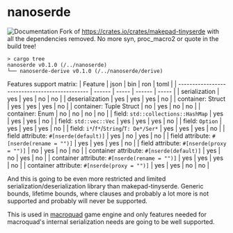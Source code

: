 # nanoserde
![Documentation](https://docs.rs/nanoserde/badge.svg)
Fork of https://crates.io/crates/makepad-tinyserde with all the dependencies removed.
No more syn, proc_macro2 or quote in the build tree!

```
> cargo tree
nanoserde v0.1.0 (/../nanoserde)
└── nanoserde-derive v0.1.0 (/../nanoserde/derive)
```

Features support matrix:
| Feature                                        | json   | bin   | ron    | toml  |
| ---------------------------------------------- | ------ | ----- | ------ | ----- |
| serialization                                  | yes    | yes   | no     | no    |
| deserialization                                | yes    | yes   | yes    | no    |
| container: Struct                              | yes    | yes   | yes    | no    |
| container: Tuple Struct                        | no     | yes   | no     | no    |
| container: Enum                                | no     | no    | no     | no    |
| field: `std::collections::HashMap`             | yes    | yes   | yes    | no    |
| field: `std::vec::Vec`                         | yes    | yes   | yes    | no    |
| field: `Option`                                | yes    | yes   | yes    | no    |
| field: `i*`/`f*`/`String`/`T: De*/Ser*`        | yes    | yes   | yes    | no    |
| field attribute: `#[nserde(default)]`          | yes    | no    | yes    | no    |
| field attribute: `#[nserde(rename = "")]`      | yes    | yes   | yes    | no    |
| field attribute: `#[nserde(proxy = "")]`       | no     | yes   | no     | no    |
| container attribute: `#[nserde(default)]`      | yes    | no    | yes    | no    |
| container attribute: `#[nserde(rename = "")]`  | yes    | yes   | yes    | no    |
| container attribute: `#[nserde(proxy = "")]`   | yes    | yes   | no     | no    |

And this is going to be even more restricted and limited serialization/deserialization library than makepad-tinyserde. 
Generic bounds, lifetime bounds, where clauses and probably a lot more is not supported and probably will never be supported.

This is used in [macroquad](https://github.com/not-fl3/macroquad/) game engine and only features needed for macroquad's internal serialization needs are going to be well supported. 

